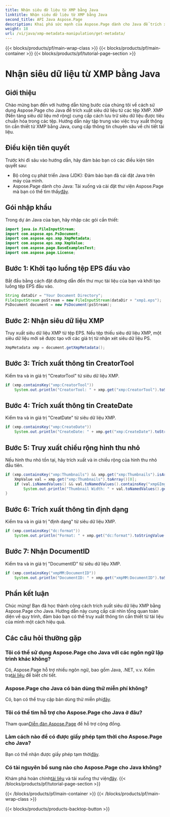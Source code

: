 ```yaml
---
title: Nhận siêu dữ liệu từ XMP bằng Java
linktitle: Nhận siêu dữ liệu từ XMP bằng Java
second_title: API Java Aspose.Page
description: Khai phá sức mạnh của Aspose.Page dành cho Java để trích xuất siêu dữ liệu XMP một cách dễ dàng. Nâng cao khả năng phân tích tài liệu với hướng dẫn từng bước của chúng tôi!
weight: 18
url: /vi/java/xmp-metadata-manipulation/get-metadata/
---
```


{{< blocks/products/pf/main-wrap-class >}}
{{< blocks/products/pf/main-container >}}
{{< blocks/products/pf/tutorial-page-section >}}

# Nhận siêu dữ liệu từ XMP bằng Java

## Giới thiệu
Chào mừng bạn đến với hướng dẫn từng bước của chúng tôi về cách sử dụng Aspose.Page cho Java để trích xuất siêu dữ liệu từ các tệp XMP. XMP (Nền tảng siêu dữ liệu mở rộng) cung cấp cách lưu trữ siêu dữ liệu được tiêu chuẩn hóa trong các tệp. Hướng dẫn này tập trung vào việc truy xuất thông tin cần thiết từ XMP bằng Java, cung cấp thông tin chuyên sâu về chi tiết tài liệu.
## Điều kiện tiên quyết
Trước khi đi sâu vào hướng dẫn, hãy đảm bảo bạn có các điều kiện tiên quyết sau:
- Bộ công cụ phát triển Java (JDK): Đảm bảo bạn đã cài đặt Java trên máy của mình.
-  Aspose.Page dành cho Java: Tải xuống và cài đặt thư viện Aspose.Page mà bạn có thể tìm thấy[đây](https://releases.aspose.com/page/java/).
## Gói nhập khẩu
Trong dự án Java của bạn, hãy nhập các gói cần thiết:
```java
import java.io.FileInputStream;
import com.aspose.eps.PsDocument;
import com.aspose.eps.xmp.XmpMetadata;
import com.aspose.eps.xmp.XmpValue;
import com.aspose.page.BaseExamplesTest;
import com.aspose.page.License;
```
## Bước 1: Khởi tạo luồng tệp EPS đầu vào
Bắt đầu bằng cách đặt đường dẫn đến thư mục tài liệu của bạn và khởi tạo luồng tệp EPS đầu vào.
```java
String dataDir = "Your Document Directory";
FileInputStream psStream = new FileInputStream(dataDir + "xmp1.eps");
PsDocument document = new PsDocument(psStream);
```
## Bước 2: Nhận siêu dữ liệu XMP
Truy xuất siêu dữ liệu XMP từ tệp EPS. Nếu tệp thiếu siêu dữ liệu XMP, một siêu dữ liệu mới sẽ được tạo với các giá trị từ nhận xét siêu dữ liệu PS.
```java
XmpMetadata xmp = document.getXmpMetadata();
```
## Bước 3: Trích xuất thông tin CreatorTool
Kiểm tra và in giá trị "CreatorTool" từ siêu dữ liệu XMP.
```java
if (xmp.containsKey("xmp:CreatorTool"))
    System.out.println("CreatorTool: " + xmp.get("xmp:CreatorTool").toStringValue());
```
## Bước 4: Trích xuất thông tin CreateDate
Kiểm tra và in giá trị "CreatDate" từ siêu dữ liệu XMP.
```java
if (xmp.containsKey("xmp:CreateDate"))
    System.out.println("CreateDate: " + xmp.get("xmp:CreateDate").toStringValue());
```
## Bước 5: Truy xuất chiều rộng hình thu nhỏ
Nếu hình thu nhỏ tồn tại, hãy trích xuất và in chiều rộng của hình thu nhỏ đầu tiên.
```java
if (xmp.containsKey("xmp:Thumbnails") && xmp.get("xmp:Thumbnails").isArray()) {
    XmpValue val = xmp.get("xmp:Thumbnails").toArray()[0];
    if (val.isNamedValues() && val.toNamedValues().containsKey("xmpGImg:width"))
        System.out.println("Thumbnail Width: " + val.toNamedValues().get("xmpGImg:width").toInteger());
}
```
## Bước 6: Trích xuất thông tin định dạng
Kiểm tra và in giá trị "định dạng" từ siêu dữ liệu XMP.
```java
if (xmp.containsKey("dc:format"))
    System.out.println("Format: " + xmp.get("dc:format").toStringValue());
```
## Bước 7: Nhận DocumentID
Kiểm tra và in giá trị "DocumentID" từ siêu dữ liệu XMP.
```java
if (xmp.containsKey("xmpMM:DocumentID"))
    System.out.println("DocumentID: " + xmp.get("xmpMM:DocumentID").toStringValue());
```
## Phần kết luận
Chúc mừng! Bạn đã học thành công cách trích xuất siêu dữ liệu XMP bằng Aspose.Page cho Java. Hướng dẫn này cung cấp cái nhìn tổng quan toàn diện về quy trình, đảm bảo bạn có thể truy xuất thông tin cần thiết từ tài liệu của mình một cách hiệu quả.
## Các câu hỏi thường gặp
### Tôi có thể sử dụng Aspose.Page cho Java với các ngôn ngữ lập trình khác không?
 Có, Aspose.Page hỗ trợ nhiều ngôn ngữ, bao gồm Java, .NET, v.v. Kiểm tra[tài liệu](https://reference.aspose.com/page/java/) để biết chi tiết.
### Aspose.Page cho Java có bản dùng thử miễn phí không?
 Có, bạn có thể truy cập bản dùng thử miễn phí[đây](https://releases.aspose.com/).
### Tôi có thể tìm hỗ trợ cho Aspose.Page cho Java ở đâu?
 Tham quan[Diễn đàn Aspose.Page](https://forum.aspose.com/c/page/39) để hỗ trợ cộng đồng.
### Làm cách nào để có được giấy phép tạm thời cho Aspose.Page cho Java?
 Bạn có thể nhận được giấy phép tạm thời[đây](https://purchase.aspose.com/temporary-license/).
### Có tài nguyên bổ sung nào cho Aspose.Page cho Java không?
 Khám phá hoàn chỉnh[tài liệu](https://reference.aspose.com/page/java/) và tải xuống thư viện[đây](https://releases.aspose.com/page/java/).
{{< /blocks/products/pf/tutorial-page-section >}}

{{< /blocks/products/pf/main-container >}}
{{< /blocks/products/pf/main-wrap-class >}}

{{< blocks/products/products-backtop-button >}}
